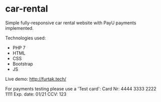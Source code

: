 # car-rental

Simple fully-responsive car rental website with PayU payments implemented.

Technologies used:
- PHP 7
- HTML
- CSS
- Bootstrap
- JS

Live demo: http://furtak.tech/

For payments testing please use a 'Test card':
Card Nr: 4444 3333 2222 1111
Exp. date: 01/21
CCV: 123
